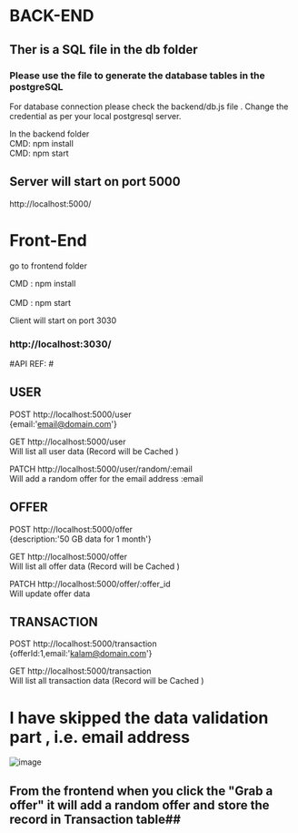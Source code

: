 # BACK-END #

## Ther is a  SQL file in the db folder ##

### Please use the file to generate the database tables in the postgreSQL ###

For  database connection please check the backend/db.js file . Change  the credential as per your local postgresql server.

In the backend  folder <br />
CMD: npm install  <br />
CMD: npm start  <br />

## Server will start on port 5000 ##
 http://localhost:5000/

# Front-End #

go to frontend folder 

CMD : npm install   <br /> <br />
CMD : npm start <br />

Client  will start on port 3030 
### http://localhost:3030/ ###



#API REF: #
## USER ##
POST http://localhost:5000/user  <br />
{email:'email@domain.com'}  

GET http://localhost:5000/user  <br />
Will list all user data  (Record will be Cached ) 

PATCH http://localhost:5000/user/random/:email  <br />
Will add a random offer for the email address :email 

## OFFER ##
POST http://localhost:5000/offer  <br />
{description:'50 GB data for 1 month'}  

GET http://localhost:5000/offer  <br />
Will list all offer  data  (Record will be Cached ) 

PATCH http://localhost:5000/offer/:offer_id  <br />
Will update offer data


## TRANSACTION ##
POST http://localhost:5000/transaction  <br />
{offerId:1,email:'kalam@domain.com'}  

GET http://localhost:5000/transaction  <br />
Will list all transaction  data  (Record will be Cached ) 



# I have skipped the data validation part , i.e. email address #

![image](https://user-images.githubusercontent.com/4152357/161098016-c5132317-cedd-457c-96a6-848fd3d9f2be.png)

## From the frontend when you click the "Grab a offer" it will add a random offer and store the record in Transaction table##

